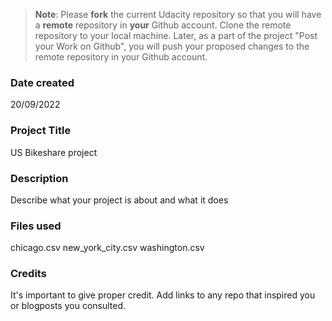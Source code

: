 >**Note**: Please **fork** the current Udacity repository so that you will have a **remote** repository in **your** Github account. Clone the remote repository to your local machine. Later, as a part of the project "Post your Work on Github", you will push your proposed changes to the remote repository in your Github account.

### Date created
20/09/2022

### Project Title
US Bikeshare project

### Description
Describe what your project is about and what it does

### Files used
chicago.csv
new_york_city.csv
washington.csv

### Credits
It's important to give proper credit. Add links to any repo that inspired you or blogposts you consulted.

